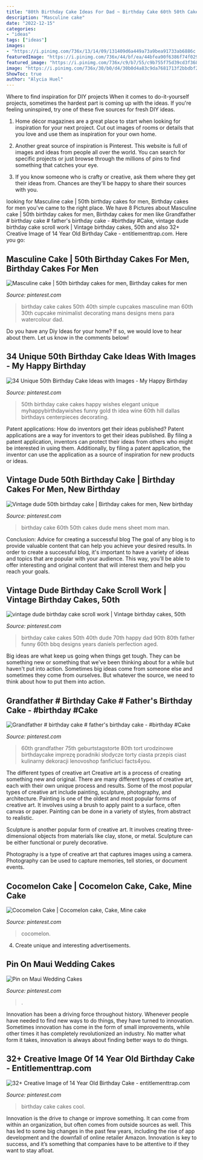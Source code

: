 ```yaml
---
title: "80th Birthday Cake Ideas For Dad ~ Birthday Cake 60th 50th Cakes Dude Mens Sheet Mom Man"
description: "Masculine cake"
date: "2022-12-15"
categories:
- "ideas"
tags: ["ideas"]
images:
- "https://i.pinimg.com/736x/13/14/09/131409d6a449a73a9bea91733ab6886c.jpg"
featuredImage: "https://i.pinimg.com/736x/44/bf/ea/44bfea90f6386f74f029a980649cc8c0.jpg"
featured_image: "https://i.pinimg.com/736x/c9/b7/55/c9b755f75d39cd3f368c17806e724a67.jpg"
image: "https://i.pinimg.com/736x/30/b0/d4/30b0d4a83c9da7681713f2bbdbf29914--th-birthday-birthday-cakes.jpg"
ShowToc: true
author: "Alycia Huel"
---
```



Where to find inspiration for DIY projects
When it comes to do-it-yourself projects, sometimes the hardest part is coming up with the ideas. If you're feeling uninspired, try one of these five sources for fresh DIY ideas.
1. Home décor magazines are a great place to start when looking for inspiration for your next project. Cut out images of rooms or details that you love and use them as inspiration for your own home.

2. Another great source of inspiration is Pinterest. This website is full of images and ideas from people all over the world. You can search for specific projects or just browse through the millions of pins to find something that catches your eye.

3. If you know someone who is crafty or creative, ask them where they get their ideas from. Chances are they'll be happy to share their sources with you.


	

		
looking for Masculine cake | 50th birthday cakes for men, Birthday cakes for men you've came to the right place. We have 8 Pictures about Masculine cake | 50th birthday cakes for men, Birthday cakes for men like Grandfather # birthday cake # father&#039;s birthday cake - #birthday #Cake, vintage dude birthday cake scroll work | Vintage birthday cakes, 50th and also 32+ Creative Image of 14 Year Old Birthday Cake - entitlementtrap.com. Here you go:
		
    
## Masculine Cake | 50th Birthday Cakes For Men, Birthday Cakes For Men

<img loading=lazy src="https://i.pinimg.com/736x/89/37/f8/8937f8abfca87017db042cbfd8ca6a27.jpg" onerror="this.onerror=null;this.src='https://tse1.mm.bing.net/th?id=OIP.ML_lyv_7F1rBblhBBek4OwHaKn&amp;pid=15.1';" alt="Masculine cake | 50th birthday cakes for men, Birthday cakes for men">

_Source: pinterest.com_

>birthday cake cakes 50th 40th simple cupcakes masculine man 60th 30th cupcake minimalist decorating mans designs mens para watercolour dad. 

	

Do you have any Diy Ideas for your home? If so, we would love to hear about them. Let us know in the comments below!

    
## 34 Unique 50th Birthday Cake Ideas With Images - My Happy Birthday

<img loading=lazy src="https://i.pinimg.com/736x/47/4b/4e/474b4e812b6cdd5fdfc0236abe217815--th-birthday-th-birthday-cakes-for-men.jpg" onerror="this.onerror=null;this.src='https://tse4.mm.bing.net/th?id=OIP.DrivXUMkAqrOWxK0lGrHGAHaKE&amp;pid=15.1';" alt="34 Unique 50th Birthday Cake Ideas with Images - My Happy Birthday">

_Source: pinterest.com_

>50th birthday cake cakes happy wishes elegant unique myhappybirthdaywishes funny gold th idea wine 60th hill dallas birthdays centerpieces decorating. 

	

Patent applications: How do inventors get their ideas published?
Patent applications are a way for inventors to get their ideas published. By filing a patent application, inventors can protect their ideas from others who might be interested in using them. Additionally, by filing a patent application, the inventor can use the application as a source of inspiration for new products or ideas.

    
## Vintage Dude 50th Birthday Cake | Birthday Cakes For Men, New Birthday

<img loading=lazy src="https://i.pinimg.com/736x/c9/b7/55/c9b755f75d39cd3f368c17806e724a67.jpg" onerror="this.onerror=null;this.src='https://tse1.mm.bing.net/th?id=OIP.WNotfJDCTAhEC7FjAQcGUwHaEK&amp;pid=15.1';" alt="Vintage dude 50th birthday cake | Birthday cakes for men, New birthday">

_Source: pinterest.com_

>birthday cake 60th 50th cakes dude mens sheet mom man. 

	

Conclusion: Advice for creating a successful blog
The goal of any blog is to provide valuable content that can help you achieve your desired results. In order to create a successful blog, it's important to have a variety of ideas and topics that are popular with your audience. This way, you'll be able to offer interesting and original content that will interest them and help you reach your goals.

    
## Vintage Dude Birthday Cake Scroll Work | Vintage Birthday Cakes, 50th

<img loading=lazy src="https://i.pinimg.com/736x/30/b0/d4/30b0d4a83c9da7681713f2bbdbf29914--th-birthday-birthday-cakes.jpg" onerror="this.onerror=null;this.src='https://tse3.mm.bing.net/th?id=OIP.ZjEZiUCsxg2QxUTSbhE6fgHaJ3&amp;pid=15.1';" alt="vintage dude birthday cake scroll work | Vintage birthday cakes, 50th">

_Source: pinterest.com_

>birthday cake cakes 50th 40th dude 70th happy dad 90th 80th father funny 60th bbq designs years daniels perfection aged. 

	

Big ideas are what keep us going when things get tough. They can be something new or something that we've been thinking about for a while but haven't put into action. Sometimes big ideas come from someone else and sometimes they come from ourselves. But whatever the source, we need to think about how to put them into action.

    
## Grandfather # Birthday Cake # Father&#039;s Birthday Cake - #birthday #Cake

<img loading=lazy src="https://i.pinimg.com/736x/44/bf/ea/44bfea90f6386f74f029a980649cc8c0.jpg" onerror="this.onerror=null;this.src='https://tse1.mm.bing.net/th?id=OIP.WSi_uPlwlgTetC0EbVSMyQHaNK&amp;pid=15.1';" alt="Grandfather # birthday cake # father&#039;s birthday cake - #birthday #Cake">

_Source: pinterest.com_

>60th grandfather 75th geburtstagstorte 80th tort urodzinowe birthdaycake imprezę poradniki słodycze torty ciasta przepis ciast kulinarny dekoracji lenovoshop fanficluci facts4you. 

	

The different types of creative art
Creative art is a process of creating something new and original. There are many different types of creative art, each with their own unique process and results. Some of the most popular types of creative art include painting, sculpture, photography, and architecture.
Painting is one of the oldest and most popular forms of creative art. It involves using a brush to apply paint to a surface, often canvas or paper. Painting can be done in a variety of styles, from abstract to realistic.

Sculpture is another popular form of creative art. It involves creating three-dimensional objects from materials like clay, stone, or metal. Sculpture can be either functional or purely decorative.

Photography is a type of creative art that captures images using a camera. Photography can be used to capture memories, tell stories, or document events.

    
## Cocomelon Cake | Cocomelon Cake, Cake, Mine Cake

<img loading=lazy src="https://i.pinimg.com/736x/ba/87/14/ba8714fa860c531f1d927133fcc85f74.jpg" onerror="this.onerror=null;this.src='https://tse2.mm.bing.net/th?id=OIP.J2NJRW2c5yVG5SO_umjtqQHaHa&amp;pid=15.1';" alt="Cocomelon Cake | Cocomelon cake, Cake, Mine cake">

_Source: pinterest.com_

>cocomelon. 

	

4. Create unique and interesting advertisements.

    
## Pin On Maui Wedding Cakes

<img loading=lazy src="https://i.pinimg.com/736x/c8/3d/ce/c83dce0df5a1cdc9fc62759f966f2f4b.jpg" onerror="this.onerror=null;this.src='https://tse2.mm.bing.net/th?id=OIP.SKpaUZQIh29OCfZoL-j1EAHaLH&amp;pid=15.1';" alt="Pin on Maui Wedding Cakes">

_Source: pinterest.com_

>. 

	

Innovation has been a driving force throughout history. Whenever people have needed to find new ways to do things, they have turned to innovation. Sometimes innovation has come in the form of small improvements, while other times it has completely revolutionized an industry. No matter what form it takes, innovation is always about finding better ways to do things.

    
## 32+ Creative Image Of 14 Year Old Birthday Cake - Entitlementtrap.com

<img loading=lazy src="https://i.pinimg.com/736x/13/14/09/131409d6a449a73a9bea91733ab6886c.jpg" onerror="this.onerror=null;this.src='https://tse4.mm.bing.net/th?id=OIP.f9SpQ-FLyVfKvVjz5cS6lwHaNK&amp;pid=15.1';" alt="32+ Creative Image of 14 Year Old Birthday Cake - entitlementtrap.com">

_Source: pinterest.com_

>birthday cake cakes cool. 

	

Innovation is the drive to change or improve something. It can come from within an organization, but often comes from outside sources as well. This has led to some big changes in the past few years, including the rise of app development and the downfall of online retailer Amazon. Innovation is key to success, and it’s something that companies have to be attentive to if they want to stay afloat.

